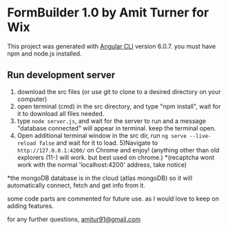# FormBuilder 1.0 by Amit Turner for Wix 

This project was generated with [Angular CLI](https://github.com/angular/angular-cli) version 6.0.7.
you must have npm and node.js installed.

## Run development server
1) download the src files (or use git to clone to a desired directory on your computer)
2) open terminal (cmd) in the src directory, and type "npm install", wait for it to download all files needed.
3) type `node server.js`, and wait for the server to run and a message "database connected" will appear in terminal. keep the terminal open.
4) Open additional terminal window in the src dir, run `ng serve --live-reload false` and wait for it to load.
5)Navigate to `http://127.0.0.1:4200/` on Chrome and enjoy! (anything other than old explorers (11-) will work. but best used on chrome.)
*(recaptcha wont work with the normal 'localhost:4200' address, take notice)

*the mongoDB database is in the cloud (atlas mongoDB) so it will automatically connect, fetch and get info from it. 

some code parts are commented for future use. as I would love to keep on adding features.

for any further questions,
amitur91@gmail.com
